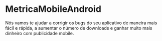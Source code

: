 MetricaMobileAndroid
====================

Nós vamos te ajudar a corrigir os bugs do seu aplicativo de maneira mais fácil e rápida, a aumentar o número de downloads e ganhar muito mais dinheiro com publicidade mobile.

